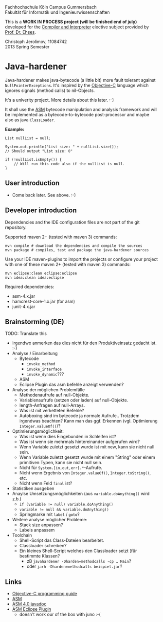 
Fachhochschule Köln Campus Gummersbach<br/>
Fakultät für Informatik und Ingenieurwissenschaften

This is a **WORK IN PROCESS project (will be finished end of july)**
developed for the [Compiler and Interpreter](http://www.gm.fh-koeln.de/ehses/compiler/)
elective subject provided by [Prof.&nbsp;Dr.&nbsp;Ehses](http://www.gm.fh-koeln.de/ehses/).

Christoph Jerolimov, 11084742<br/>2013 Spring Semester

# Java-hardener

Java-hardener makes java-bytecode (a little bit) more fault tolerant against `NullPointerExceptions`.
It's inspired by the [Objective-C](http://developer.apple.com/library/mac/documentation/Cocoa/Conceptual/ProgrammingWithObjectiveC/)
language which ignores signals (method calls) to nil-Objects.

It's a univerity project. More details about this later. :-)

It shall use the [ASM](http://asm.ow2.org/) bytecode manipulation and analysis framework
and will be implemented as a bytecode-to-bytecode post-processor and maybe also as java `ClassLoader`.

**Example:**

	List nullList = null;
	
	System.out.println("List size: " + nullList.size());
	// Should output "List size: 0"
	
	if (!nullList.isEmpty()) {
		// Will run this code also if the nullList is null.
	}


## User introduction

* Come back later. See above. :-)

## Developer introduction

Dependencies and the IDE configuration files are not part of the git repository.

Supported maven 2+ (tested with maven 3) commands:

	mvn compile # download the dependencies and compile the sources
	mvn package # compiles, test and package the java-hardener sources

Use your IDE maven-plugins to import the projects or configure your project
with one of these maven 2+ (tested with maven 3) commands:

	mvn eclipse:clean eclipse:eclipse
	mvn idea:clean idea:eclipse

Required dependencies:

* asm-4.x.jar
* hamcrest-core-1.x.jar (for asm)
* junit-4.x.jar

## Brainstorming (DE)

TODO: Translate this

* Irgendwo anmerken das dies nicht für den Produktiveinsatz gedacht ist. :-)
* Analyse / Einarbeitung
  * Bytecode
    * `invoke_method`
    * `invoke_interface`
    * `invoke_dynamic`???
  * ASM
  * Eclipse Plugin das asm befehle anzeigt verwenden?
* Analyse der möglichen Problemfälle
  * Methodenaufrufe auf null-Objekte.
  * Variablenaufrufe (setzen oder laden) auf null-Objekte.
  * length-Anfragen auf null-Arrays.
  * Was ist mit verketteten Befehle?
  * Autoboxing sind im bytecode ja normale Aufrufe.. Trotzdem irgendwas beachten? Kann man das ggf. Erkennen (vgl. Optimierung `Integer.valueOf()`)?
* Optimierungsmöglichkeit:
  * Was ist wenn dies Eingebunden in Schleifen ist?
  * Was ist wenn sie mehrmals hintereinander aufgerufen wird?
  * Wenn Variable zuletzt gesetzt wurde ist mit new, kann sie nicht null sein.
  * Wenn Variable zuletzt gesetzt wurde mit einem "String" oder einem primitiven Typen, kann sie nicht null sein.
  * Nicht für `System.[in,out,err].*`-Aufrufe.
  * Nicht wenn Ergebnis von `Integer.valueOf()`, `Integer.toString()`, etc.
  * Nicht wenn Feld `final` ist?
* Statistiken ausgeben
* Anaylse Umsetzungsmöglichkeiten (aus `variable.doAnything()` wird z.b.)
  * `if (variable != null) variable.doAnything()`
  * `variable != null && variable.doAnything()`
  * Springmarke mit `label` / `goto`?
* Weitere analyse möglicher Probleme:
  * Stack size anpassen?
  * Labels anpassem
* Toolchain
  * Shell-Script das Class-Dateien bearbeitet.
  * Classloader schreiben?
  * Ein kleines Shell-Script welches den Classloader setzt (für bestimmte Klassen?
    * zB `javahardener -Dharden=methodcalls -cp … Main`?
    * oder `jarh -Dharden=methodcalls beispiel.jar`?


## Links

* [Objective-C programming guide](http://developer.apple.com/library/mac/documentation/Cocoa/Conceptual/ProgrammingWithObjectiveC/)
* [ASM](http://asm.ow2.org/)
* [ASM 4.0 javadoc](http://asm.ow2.org/asm40/javadoc/user/overview-summary.html)
* [ASM Eclipse Plugin](http://asm.ow2.org/eclipse/index.html)
  * doesn't work our of the box with juno :-(

